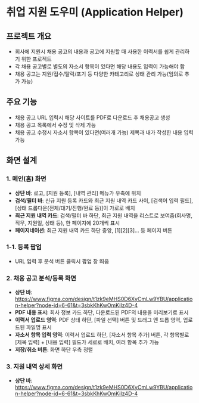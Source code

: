 # 취업 지원 도우미 (Application Helper)

## 프로젝트 개요

- 회사에 지원시 채용 공고의 내용과 공고에 지원할 때 사용한 이력서를 쉽게 관리하기 위한 프로젝트 
- 각 채용 공고별로 별도의 자소서 항목이 있다면 해당 내용도 입력이 가능해야 함
- 채용 공고는 지원/접수/탈락/포기 등 다양한 카테고리로 상태 관리 가능(임의로 추가 가능)

## 주요 기능

- 채용 공고 URL 입력시 해당 사이트를 PDF로 다운로드 후 채용공고 생성
- 채용 공고 목록에서 수정 및 삭제 가능
- 채용 공고 수정시 자소서 항목이 있다면(여러개 가능) 제목과 내가 작성한 내용 입력 가능

## 화면 설계

### 1. 메인(홈) 화면
- **상단 바**: 로고, [지원 등록], [내역 관리] 메뉴가 우측에 위치
- **검색/필터 바**: 신규 지원 등록 카드와 최근 지원 내역 카드 사이, [검색어 입력 필드], [상태 드롭다운(전체/대기/진행/완료 등)]이 가로로 배치
- **최근 지원 내역 카드**: 검색/필터 바 하단, 최근 지원 내역을 리스트로 보여줌(회사명, 직무, 지원일, 상태 등), 한 페이지에 20개씩 표시
- **페이지네이션**: 최근 지원 내역 카드 하단 중앙, [1][2][3]... 등 페이지 버튼

### 1-1. 등록 팝업

- URL 입력 후 분석 버튼 클릭시 팝업 창 띄움

### 2. 채용 공고 분석/등록 화면
- **상단 바**: https://www.figma.com/design/t1zk9eMHS0D6XyCmLw9YBU/application-helper?node-id=6-61&t=3sbkKhKwOmKiIz4D-4
- **PDF 내용 표시**: 회사 정보 카드 하단, 다운로드된 PDF의 내용을 미리보기로 표시
- **이력서 업로드 영역**: PDF 상태 하단, [파일 선택] 버튼 및 드래그 앤 드롭 영역, 업로드된 파일명 표시
- **자소서 항목 입력 영역**: 이력서 업로드 하단, [자소서 항목 추가] 버튼, 각 항목별로 [제목 입력] + [내용 입력] 필드가 세로로 배치, 여러 항목 추가 가능
- **저장/취소 버튼**: 화면 하단 우측 정렬

### 3. 지원 내역 상세 화면

- **상단 바**: https://www.figma.com/design/t1zk9eMHS0D6XyCmLw9YBU/application-helper?node-id=6-61&t=3sbkKhKwOmKiIz4D-4